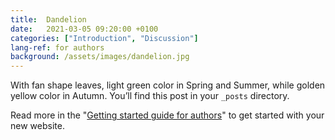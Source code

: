 ```yaml
---
title:  Dandelion
date:   2021-03-05 09:20:00 +0100
categories: ["Introduction", "Discussion"]
lang-ref: for authors
background: /assets/images/dandelion.jpg
---
```

With fan shape leaves, light green color in Spring and Summer, while golden yellow color in Autumn. You’ll find this post in your `_posts` directory.

Read more in the "[Getting started guide for authors](https://github.com/gbif/hosted-portals/blob/main/getting-started/for-authors.md)" to get started with your new website.
